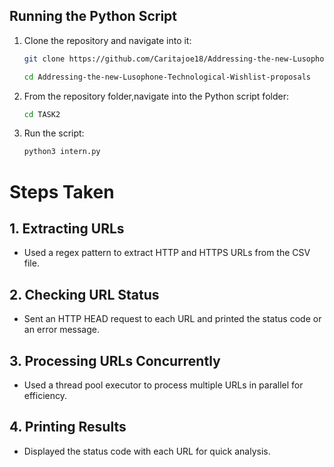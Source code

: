 ## Running the Python Script

1. Clone the repository and navigate into it:
   ```sh
   git clone https://github.com/Caritajoe18/Addressing-the-new-Lusophone-Technological-Wishlist-proposals.git
   ```
   ```sh
   cd Addressing-the-new-Lusophone-Technological-Wishlist-proposals
   ```
2. From the repository folder,navigate into the Python script folder:
   ```sh
   cd TASK2
   ```
3. Run the script:
   ```sh
   python3 intern.py
   ```

# Steps Taken

## 1. Extracting URLs
- Used a regex pattern to extract HTTP and HTTPS URLs from the CSV file.

## 2. Checking URL Status
- Sent an HTTP HEAD request to each URL and printed the status code or an error message.

## 3. Processing URLs Concurrently
- Used a thread pool executor to process multiple URLs in parallel for efficiency.

## 4. Printing Results
- Displayed the status code with each URL for quick analysis.


